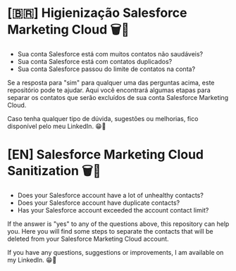 # [🇧🇷] Higienização Salesforce Marketing Cloud 🗑🤕

- Sua conta Salesforce está com muitos contatos não saudáveis?
- Sua conta Salesforce está com contatos duplicados?
- Sua conta Salesforce passou do limite de contatos na conta?

Se a resposta para "sim" para qualquer uma das perguntas acima, este repositório pode te ajudar. Aqui você encontrará algumas etapas para separar os contatos que serão excluídos de sua conta Salesforce Marketing Cloud.

Caso tenha qualquer tipo de dúvida, sugestões ou melhorias, fico disponível pelo meu LinkedIn. 😁🤙



# [EN] Salesforce Marketing Cloud Sanitization 🗑🤕

- Does your Salesforce account have a lot of unhealthy contacts?
- Does your Salesforce account have duplicate contacts?
- Has your Salesforce account exceeded the account contact limit?

If the answer is "yes" to any of the questions above, this repository can help you. Here you will find some steps to separate the contacts that will be deleted from your Salesforce Marketing Cloud account.

If you have any questions, suggestions or improvements, I am available on my LinkedIn. 😁🤙

